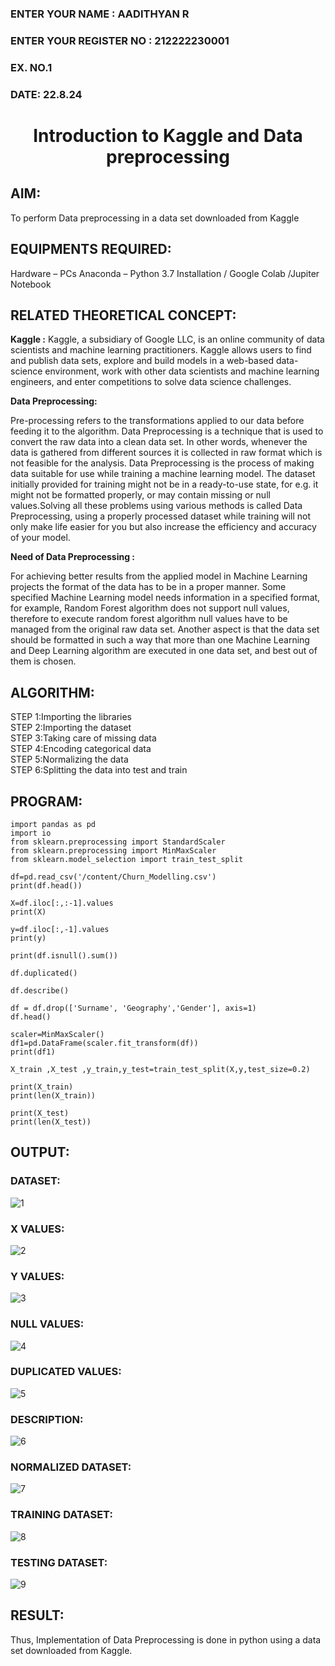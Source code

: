 <H3>ENTER YOUR NAME : AADITHYAN R</H3>
<H3>ENTER YOUR REGISTER NO : 212222230001</H3>
<H3>EX. NO.1</H3>
<H3>DATE: 22.8.24</H3>
<H1 ALIGN =CENTER> Introduction to Kaggle and Data preprocessing</H1>

## AIM:

To perform Data preprocessing in a data set downloaded from Kaggle

## EQUIPMENTS REQUIRED:
Hardware – PCs
Anaconda – Python 3.7 Installation / Google Colab /Jupiter Notebook

## RELATED THEORETICAL CONCEPT:

**Kaggle :**
Kaggle, a subsidiary of Google LLC, is an online community of data scientists and machine learning practitioners. Kaggle allows users to find and publish data sets, explore and build models in a web-based data-science environment, work with other data scientists and machine learning engineers, and enter competitions to solve data science challenges.

**Data Preprocessing:**

Pre-processing refers to the transformations applied to our data before feeding it to the algorithm. Data Preprocessing is a technique that is used to convert the raw data into a clean data set. In other words, whenever the data is gathered from different sources it is collected in raw format which is not feasible for the analysis.
Data Preprocessing is the process of making data suitable for use while training a machine learning model. The dataset initially provided for training might not be in a ready-to-use state, for e.g. it might not be formatted properly, or may contain missing or null values.Solving all these problems using various methods is called Data Preprocessing, using a properly processed dataset while training will not only make life easier for you but also increase the efficiency and accuracy of your model.

**Need of Data Preprocessing :**

For achieving better results from the applied model in Machine Learning projects the format of the data has to be in a proper manner. Some specified Machine Learning model needs information in a specified format, for example, Random Forest algorithm does not support null values, therefore to execute random forest algorithm null values have to be managed from the original raw data set.
Another aspect is that the data set should be formatted in such a way that more than one Machine Learning and Deep Learning algorithm are executed in one data set, and best out of them is chosen.


## ALGORITHM:
STEP 1:Importing the libraries<BR>
STEP 2:Importing the dataset<BR>
STEP 3:Taking care of missing data<BR>
STEP 4:Encoding categorical data<BR>
STEP 5:Normalizing the data<BR>
STEP 6:Splitting the data into test and train<BR>

##  PROGRAM:
```
import pandas as pd
import io
from sklearn.preprocessing import StandardScaler
from sklearn.preprocessing import MinMaxScaler
from sklearn.model_selection import train_test_split

df=pd.read_csv('/content/Churn_Modelling.csv')
print(df.head())

X=df.iloc[:,:-1].values
print(X)

y=df.iloc[:,-1].values
print(y)

print(df.isnull().sum())

df.duplicated()

df.describe()

df = df.drop(['Surname', 'Geography','Gender'], axis=1)
df.head()

scaler=MinMaxScaler()
df1=pd.DataFrame(scaler.fit_transform(df))
print(df1)

X_train ,X_test ,y_train,y_test=train_test_split(X,y,test_size=0.2)

print(X_train)
print(len(X_train))

print(X_test)
print(len(X_test))
```
## OUTPUT:
### DATASET:
![1](https://github.com/user-attachments/assets/63cfc27c-6c61-48ca-a78f-823629c3d564)

### X VALUES:
![2](https://github.com/user-attachments/assets/cb69b34e-382c-4865-ae99-cc56070ba46e)

### Y VALUES:
![3](https://github.com/user-attachments/assets/91285301-aed9-4455-a899-994d73ad0950)

### NULL VALUES:
![4](https://github.com/user-attachments/assets/741f94bf-c1c1-477f-91cb-5388f04878a8)

### DUPLICATED VALUES:
![5](https://github.com/user-attachments/assets/4b4c2a61-217d-410b-90d0-84f08ad5282f)

### DESCRIPTION:
![6](https://github.com/user-attachments/assets/15cabb08-6f19-4002-a8ee-0932040b6afd)

### NORMALIZED DATASET:
![7](https://github.com/user-attachments/assets/9020fe99-6e44-4871-ab06-4fb9279b43af)

### TRAINING DATASET:
![8](https://github.com/user-attachments/assets/46600a57-4529-4c57-a68e-1461af2f0cff)

### TESTING DATASET:
![9](https://github.com/user-attachments/assets/7353c8e4-d2af-4bd5-aa78-4d9ba81fb5e3)


## RESULT:
Thus, Implementation of Data Preprocessing is done in python  using a data set downloaded from Kaggle.


